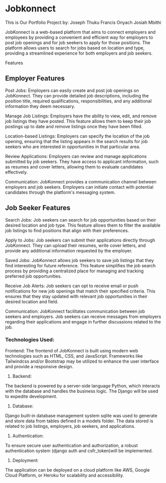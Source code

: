 # Jobkonnect
This is Our Portfolio Project by:
Joseph Thuku
Francis Onyach
Josiah Mbithi

JobKonnect is a web-based platform that aims to connect employers and employees by providing a convenient and efficient way for employers to post job openings and for job seekers to apply for those positions. The platform allows users to search for jobs based on location and type, providing a streamlined experience for both employers and job seekers.

Features

## Employer Features

Post Jobs: Employers can easily create and post job openings on JobKonnect. They can provide detailed job descriptions, including the position title, required qualifications, responsibilities, and any additional information they deem necessary.

Manage Job Listings: Employers have the ability to view, edit, and remove job listings they have posted. This feature allows them to keep their job postings up to date and remove listings once they have been filled.

Location-based Listings: Employers can specify the location of the job opening, ensuring that the listing appears in the search results for job seekers who are interested in opportunities in that particular area.

Review Applications: Employers can review and manage applications submitted by job seekers. They have access to applicant information, such as resumes and cover letters, allowing them to evaluate candidates effectively.

Communication: JobKonnect provides a communication channel between employers and job seekers. Employers can initiate contact with potential candidates through the platform's messaging system.

## Job Seeker Features

Search Jobs: Job seekers can search for job opportunities based on their desired location and job type. This feature allows them to filter the available job listings to find positions that align with their preferences.

Apply to Jobs: Job seekers can submit their applications directly through JobKonnect. They can upload their resumes, write cover letters, and provide any additional information requested by the employer.

Saved Jobs: JobKonnect allows job seekers to save job listings that they find interesting for future reference. This feature simplifies the job search process by providing a centralized place for managing and tracking preferred job opportunities.

Receive Job Alerts: Job seekers can opt to receive email or push notifications for new job openings that match their specified criteria. This ensures that they stay updated with relevant job opportunities in their desired location and field.

Communication: JobKonnect facilitates communication between job seekers and employers. Job seekers can receive messages from employers regarding their applications and engage in further discussions related to the job.

### Technologies Used:

Frontend: The frontend of JobKonnect is built using modern web technologies such as HTML, CSS, and JavaScript. Frameworks like Tailwindcss and/or Bootstrap may be utilized to enhance the user interface and provide a responsive design.

1. Backend: 

The backend is powered by a server-side language Python, which interacts with the database and handles the business logic. The Django will be used to expedite development.

1. Database: 

Django built-in database management system sqlite was used to generate and store data from tables defined in a models folder. The data stored is related to job listings, employers, job seekers, and applications.

1. Authentication: 

To ensure secure user authentication and authorization, a robust authentication system (django auth and csfr_token)will be implemented.

1. Deployment: 

The application can be deployed on a cloud platform like AWS, Google Cloud Platform, or Heroku for scalability and accessibility.
